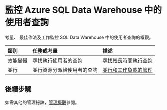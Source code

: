 <properties
   pageTitle="監控 Azure SQL Data Warehouse 中的使用者查詢 |Microsoft Azure"
   description="考量、 最佳作法和監視 Azure SQL Data Warehouse 中的使用者查詢的工作概觀"
   services="sql-data-warehouse"
   documentationCenter="NA"
   authors="jrowlandjones"
   manager="barbkess"
   editor=""/>

<tags
   ms.service="sql-data-warehouse"
   ms.devlang="NA"
   ms.topic="article"
   ms.tgt_pltfrm="NA"
   ms.workload="data-services"
   ms.date="08/17/2016"
   ms.author="jrj;barbkess;sonyama"/>

# <a name="monitor-user-queries-in-azure-sql-data-warehouse"></a>監控 Azure SQL Data Warehouse 中的使用者查詢

考量、 最佳作法及工作監控 SQL Data Warehouse 中的使用者查詢的概觀。



| 類別                | 任務或考量                           | 描述  |
| :-----------------------| :---------------------------------------------- | :----------- |
| 效能變慢        | 尋找執行使用者的查詢                  | [尋找較長時間執行查詢][] |
| 並行             | 並行資源分派給使用者的查詢     | [並行和工作負載的管理][] |






## <a name="next-steps"></a>後續步驟

如需其他的管理秘訣，[管理概觀][]參閱。

<!--Image references-->

<!--Article references-->
[尋找較長時間執行查詢]: sql-data-warehouse-manage-monitor.md
[並行和工作負載的管理]: sql-data-warehouse-develop-concurrency.md
[管理概觀]: sql-data-warehouse-overview-manage.md

<!--MSDN references-->


<!--Other Web references-->
